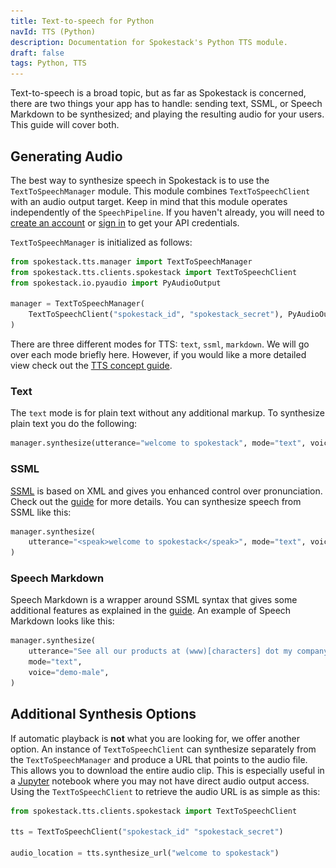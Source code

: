 ```yaml
---
title: Text-to-speech for Python
navId: TTS (Python)
description: Documentation for Spokestack's Python TTS module.
draft: false
tags: Python, TTS
---
```


<img src="../../assets/docs/python-tts.png" style="display:none"/>

Text-to-speech is a broad topic, but as far as Spokestack is concerned, there are two things your app has to handle: sending text, SSML, or Speech Markdown to be synthesized; and playing the resulting audio for your users. This guide will cover both.

## Generating Audio

The best way to synthesize speech in Spokestack is to use the `TextToSpeechManager` module. This module combines `TextToSpeechClient` with an audio output target. Keep in mind that this module operates independently of the `SpeechPipeline`. If you haven't already, you will need to [create an account](/account/create) or [sign in](/account/login) to get your API credentials.

`TextToSpeechManager` is initialized as follows:

```python
from spokestack.tts.manager import TextToSpeechManager
from spokestack.tts.clients.spokestack import TextToSpeechClient
from spokestack.io.pyaudio import PyAudioOutput

manager = TextToSpeechManager(
    TextToSpeechClient("spokestack_id", "spokestack_secret"), PyAudioOutput()
)
```

There are three different modes for TTS: `text`, `ssml`, `markdown`. We will go over each mode briefly here. However, if you would like a more detailed view check out the [TTS concept guide](docs/concepts/tts).

### Text

The `text` mode is for plain text without any additional markup. To synthesize plain text you do the following:

```python
manager.synthesize(utterance="welcome to spokestack", mode="text", voice="demo-male")
```

### SSML

[SSML](https://www.w3.org/TR/speech-synthesis11/) is based on XML and gives you enhanced control over pronunciation. Check out the [guide](docs/concepts/tts) for more details. You can synthesize speech from SSML like this:

```python
manager.synthesize(
    utterance="<speak>welcome to spokestack</speak>", mode="text", voice="demo-male"
)
```

### Speech Markdown

Speech Markdown is a wrapper around SSML syntax that gives some additional features as explained in the [guide](docs/concepts/tts). An example of Speech Markdown looks like this:

```python
manager.synthesize(
    utterance="See all our products at (www)[characters] dot my company dot com.",
    mode="text",
    voice="demo-male",
)
```

## Additional Synthesis Options

If automatic playback is **not** what you are looking for, we offer another option. An instance of
`TextToSpeechClient` can synthesize separately from the `TextToSpeechManager` and produce a URL that points to the audio file. This allows you to download the entire audio clip. This is especially useful in a [Jupyter](https://jupyter.org/) notebook where you may not have direct audio output access. Using the `TextToSpeechClient` to retrieve the audio URL is as simple as this:

```python
from spokestack.tts.clients.spokestack import TextToSpeechClient

tts = TextToSpeechClient("spokestack_id" "spokestack_secret")

audio_location = tts.synthesize_url("welcome to spokestack")
```
